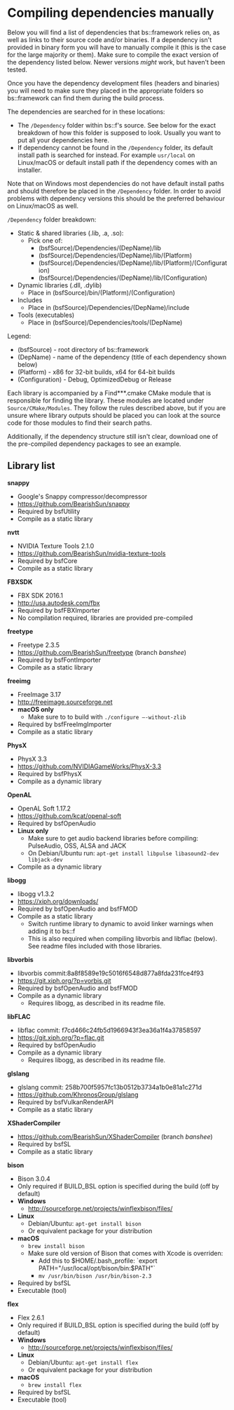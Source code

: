 # Compiling dependencies manually

Below you will find a list of dependencies that bs::framework relies on, as well as links to their source code and/or binaries. If a dependency isn't provided in binary form you will have to manually compile it (this is the case for the large majority or them). Make sure to compile the exact version of the dependency listed below. Newer versions *might* work, but haven't been tested. 

Once you have the dependency development files (headers and binaries) you will need to make sure they placed in the appropriate folders so bs::framework can find them during the build process. 

The dependencies are searched for in these locations:
- The `/Dependency` folder within bs::f's source. See below for the exact breakdown of how this folder is supposed to look. Usually you want to put all your dependencies here.
- If dependency cannot be found in the `/Dependency` folder, its default install path is searched for instead. For example `usr/local` on Linux/macOS or default install path if the dependency comes with an installer. 

Note that on Windows most dependencies do not have default install paths and should therefore be placed in the `/Dependency` folder. In order to avoid problems with dependency versions this should be the preferred behaviour on Linux/macOS as well. 

`/Dependency` folder breakdown:
- Static & shared libraries (.lib, .a, .so): 
  - Pick one of:
    - (bsfSource)/Dependencies/(DepName)/lib
	- (bsfSource)/Dependencies/(DepName)/lib/(Platform)
	- (bsfSource)/Dependencies/(DepName)/lib/(Platform)/(Configuration)
	- (bsfSource)/Dependencies/(DepName)/lib/(Configuration)
- Dynamic libraries (.dll, .dylib)
  - Place in (bsfSource)/bin/(Platform)/(Configuration)
- Includes
  - Place in (bsfSource)/Dependencies/(DepName)/include
- Tools (executables)
  - Place in (bsfSource)/Dependencies/tools/(DepName)  
  
Legend:
- (bsfSource) - root directory of bs::framework
- (DepName) - name of the dependency (title of each dependency shown below)
- (Platform) - x86 for 32-bit builds, x64 for 64-bit builds
- (Configuration) - Debug, OptimizedDebug or Release  
  
Each library is accompanied by a Find***.cmake CMake module that is responsible for finding the library. These modules are located under `Source/CMake/Modules`. They follow the rules described above, but if you are unsure where library outputs should be placed you can look at the source code for those modules to find their search paths.
   
Additionally, if the dependency structure still isn't clear, download one of the pre-compiled dependency packages to see an example.  
      
## Library list 
	  
**snappy**
- Google's Snappy compressor/decompressor
- https://github.com/BearishSun/snappy
- Required by bsfUtility
- Compile as a static library
	  
**nvtt**
- NVIDIA Texture Tools 2.1.0
- https://github.com/BearishSun/nvidia-texture-tools
- Required by bsfCore
- Compile as a static library
 
**FBXSDK**
- FBX SDK 2016.1
- http://usa.autodesk.com/fbx
- Required by bsfFBXImporter
- No compilation required, libraries are provided pre-compiled
 
**freetype**
- Freetype 2.3.5
- https://github.com/BearishSun/freetype (branch *banshee*)
- Required by bsfFontImporter
- Compile as a static library
   
**freeimg**
- FreeImage 3.17
- http://freeimage.sourceforge.net
- **macOS only**
  - Make sure to to build with `./configure —-without-zlib`
- Required by bsfFreeImgImporter
- Compile as a static library
      
**PhysX**
- PhysX 3.3
- https://github.com/NVIDIAGameWorks/PhysX-3.3
- Required by bsfPhysX
- Compile as a dynamic library
	
**OpenAL**
- OpenAL Soft 1.17.2
- https://github.com/kcat/openal-soft
- Required by bsfOpenAudio
- **Linux only**
  - Make sure to get audio backend libraries before compiling: PulseAudio, OSS, ALSA and JACK
  - On Debian/Ubuntu run: `apt-get install libpulse libasound2-dev libjack-dev`
- Compile as a dynamic library
   
**libogg**
- libogg v1.3.2
- https://xiph.org/downloads/
- Required by bsfOpenAudio and bsfFMOD
- Compile as a static library
  - Switch runtime library to dynamic to avoid linker warnings when adding it to bs::f
  - This is also required when compiling libvorbis and libflac (below). See readme files included with those libraries.
  
**libvorbis**
- libvorbis commit:8a8f8589e19c5016f6548d877a8fda231fce4f93
- https://git.xiph.org/?p=vorbis.git
- Required by bsfOpenAudio and bsfFMOD
- Compile as a dynamic library
  - Requires libogg, as described in its readme file.
   
**libFLAC**
- libflac commit: f7cd466c24fb5d1966943f3ea36a1f4a37858597
- https://git.xiph.org/?p=flac.git
- Required by bsfOpenAudio
- Compile as a dynamic library
  - Requires libogg, as described in its readme file.
   
**glslang**
- glslang commit: 258b700f5957fc13b0512b3734a1b0e81a1c271d
- https://github.com/KhronosGroup/glslang
- Required by bsfVulkanRenderAPI
- Compile as a static library
   
**XShaderCompiler**
- https://github.com/BearishSun/XShaderCompiler (branch *banshee*)
- Required by bsfSL
- Compile as a static library
   
**bison**
- Bison 3.0.4
- Only required if BUILD_BSL option is specified during the build (off by default)
- **Windows**
  - http://sourceforge.net/projects/winflexbison/files/
- **Linux**
  - Debian/Ubuntu: `apt-get install bison`
  - Or equivalent package for your distribution
- **macOS**
  - `brew install bison`
  - Make sure old version of Bison that comes with Xcode is overriden:
    - Add this to $HOME/.bash_profile: `export PATH="/usr/local/opt/bison/bin:$PATH"`
    - `mv /usr/bin/bison /usr/bin/bison-2.3`
- Required by bsfSL
- Executable (tool)
 
**flex**
- Flex 2.6.1
- Only required if BUILD_BSL option is specified during the build (off by default)
- **Windows**
  - http://sourceforge.net/projects/winflexbison/files/
- **Linux**
  - Debian/Ubuntu: `apt-get install flex`
  - Or equivalent package for your distribution
- **macOS**
  - `brew install flex`
- Required by bsfSL
- Executable (tool)
